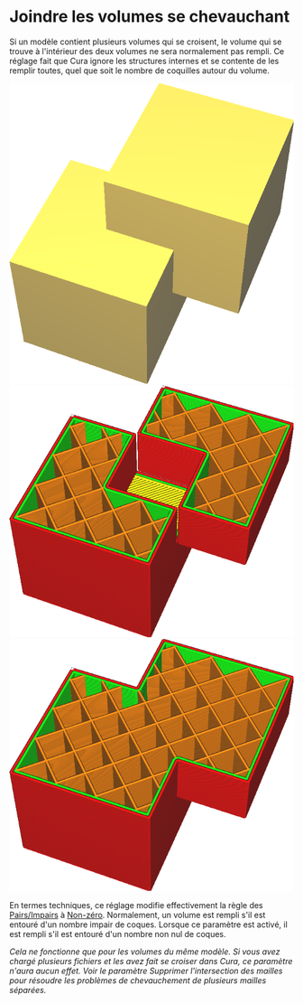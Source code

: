 Joindre les volumes se chevauchant
====
Si un modèle contient plusieurs volumes qui se croisent, le volume qui se trouve à l'intérieur des deux volumes ne sera normalement pas rempli. Ce réglage fait que Cura ignore les structures internes et se contente de les remplir toutes, quel que soit le nombre de coquilles autour du volume.

![Un maillage avec deux cubes qui se croisent](../../../articles/images/meshfix_union_all_shell.png)
![Ne pas joindre les volumes](../../../articles/images/meshfix_union_all_disabled.png)
![L'union a supprimé le trou](../../../articles/images/meshfix_union_all_enabled.png)

En termes techniques, ce réglage modifie effectivement la règle des [Pairs/Impairs](https://en.wikipedia.org/wiki/Even%E2%80%93odd_rule) à [Non-zéro](https://en.wikipedia.org/wiki/Nonzero-rule). Normalement, un volume est rempli s'il est entouré d'un nombre impair de coques. Lorsque ce paramètre est activé, il est rempli s'il est entouré d'un nombre non nul de coques.

*Cela ne fonctionne que pour les volumes du même modèle. Si vous avez chargé plusieurs fichiers et les avez fait se croiser dans Cura, ce paramètre n'aura aucun effet. Voir le paramètre Supprimer l'intersection des mailles pour résoudre les problèmes de chevauchement de plusieurs mailles séparées.*
